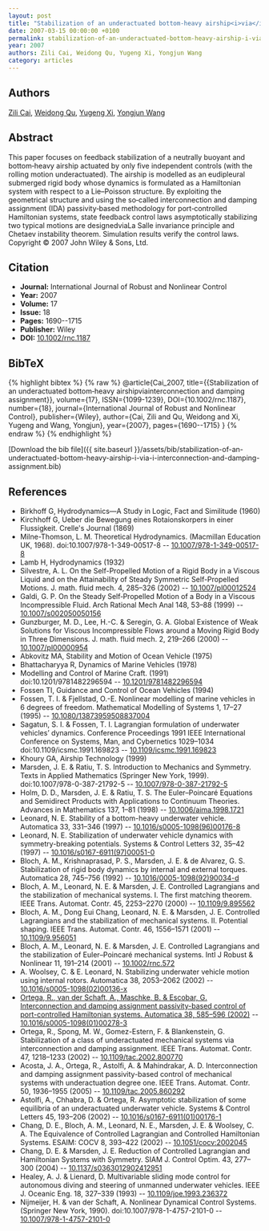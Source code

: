 ```yaml
---
layout: post
title: "Stabilization of an underactuated bottom‐heavy airship<i>via</i>interconnection and damping assignment"
date: 2007-03-15 00:00:00 +0100
permalink: stabilization-of-an-underactuated-bottom-heavy-airship-i-via-i-interconnection-and-damping-assignment
year: 2007
authors: Zili Cai, Weidong Qu, Yugeng Xi, Yongjun Wang
category: articles
---
```

 
## Authors
[Zili Cai](authors/zili-cai), [Weidong Qu](authors/weidong-qu), [Yugeng Xi](authors/yugeng-xi), [Yongjun Wang](authors/yongjun-wang)
 
## Abstract
This paper focuses on feedback stabilization of a neutrally buoyant and bottom‐heavy airship actuated by only five independent controls (with the rolling motion underactuated). The airship is modelled as an eudipleural submerged rigid body whose dynamics is formulated as a Hamiltonian system with respect to a Lie–Poisson structure. By exploiting the geometrical structure and using the so‐called interconnection and damping assignment (IDA) passivity‐based methodology for port‐controlled Hamiltonian systems, state feedback control laws asymptotically stabilizing two typical motions are designedviaLa Salle invariance principle and Chetaev instability theorem. Simulation results verify the control laws. Copyright © 2007 John Wiley &amp; Sons, Ltd.
 
## Citation
- **Journal:** International Journal of Robust and Nonlinear Control
- **Year:** 2007
- **Volume:** 17
- **Issue:** 18
- **Pages:** 1690--1715
- **Publisher:** Wiley
- **DOI:** [10.1002/rnc.1187](https://doi.org/10.1002/rnc.1187)
 
## BibTeX
{% highlight bibtex %}
{% raw %}
@article{Cai_2007,
  title={{Stabilization of an underactuated bottom‐heavy airshipviainterconnection and damping assignment}},
  volume={17},
  ISSN={1099-1239},
  DOI={10.1002/rnc.1187},
  number={18},
  journal={International Journal of Robust and Nonlinear Control},
  publisher={Wiley},
  author={Cai, Zili and Qu, Weidong and Xi, Yugeng and Wang, Yongjun},
  year={2007},
  pages={1690--1715}
}
{% endraw %}
{% endhighlight %}
 
[Download the bib file]({{ site.baseurl }}/assets/bib/stabilization-of-an-underactuated-bottom-heavy-airship-i-via-i-interconnection-and-damping-assignment.bib)
 
## References
- Birkhoff G, Hydrodynamics—A Study in Logic, Fact and Similitude (1960)
- Kirchhoff G, Ueber die Bewegung eines Rotaionskorpers in einer Flussigkeit. Crelle's Journal (1869)
- Milne-Thomson, L. M. Theoretical Hydrodynamics. (Macmillan Education UK, 1968). doi:10.1007/978-1-349-00517-8 -- [10.1007/978-1-349-00517-8](https://doi.org/10.1007/978-1-349-00517-8)
- Lamb H, Hydrodynamics (1932)
- Silvestre, A. L. On the Self-Propelled Motion of a Rigid Body in a Viscous Liquid and on the Attainability of Steady Symmetric Self-Propelled Motions. J. math. fluid mech. 4, 285–326 (2002) -- [10.1007/pl00012524](https://doi.org/10.1007/pl00012524)
- Galdi, G. P. On the Steady Self‐Propelled Motion of a Body in a Viscous Incompressible Fluid. Arch Rational Mech Anal 148, 53–88 (1999) -- [10.1007/s002050050156](https://doi.org/10.1007/s002050050156)
- Gunzburger, M. D., Lee, H.-C. & Seregin, G. A. Global Existence of Weak Solutions for Viscous Incompressible Flows around a Moving Rigid Body in Three Dimensions. J. math. fluid mech. 2, 219–266 (2000) -- [10.1007/pl00000954](https://doi.org/10.1007/pl00000954)
- Abkovitz MA, Stability and Motion of Ocean Vehicle (1975)
- Bhattacharyya R, Dynamics of Marine Vehicles (1978)
- Modelling and Control of Marine Craft. (1991) doi:10.1201/9781482296594 -- [10.1201/9781482296594](https://doi.org/10.1201/9781482296594)
- Fossen TI, Guidance and Control of Ocean Vehicles (1994)
- Fossen, T. I. & Fjellstad, O.-E. Nonlinear modelling of marine vehicles in 6 degrees of freedom. Mathematical Modelling of Systems 1, 17–27 (1995) -- [10.1080/13873959508837004](https://doi.org/10.1080/13873959508837004)
- Sagatun, S. I. & Fossen, T. I. Lagrangian formulation of underwater vehicles’ dynamics. Conference Proceedings 1991 IEEE International Conference on Systems, Man, and Cybernetics 1029–1034 doi:10.1109/icsmc.1991.169823 -- [10.1109/icsmc.1991.169823](https://doi.org/10.1109/icsmc.1991.169823)
- Khoury GA, Airship Technology (1999)
- Marsden, J. E. & Ratiu, T. S. Introduction to Mechanics and Symmetry. Texts in Applied Mathematics (Springer New York, 1999). doi:10.1007/978-0-387-21792-5 -- [10.1007/978-0-387-21792-5](https://doi.org/10.1007/978-0-387-21792-5)
- Holm, D. D., Marsden, J. E. & Ratiu, T. S. The Euler–Poincaré Equations and Semidirect Products with Applications to Continuum Theories. Advances in Mathematics 137, 1–81 (1998) -- [10.1006/aima.1998.1721](https://doi.org/10.1006/aima.1998.1721)
- Leonard, N. E. Stability of a bottom-heavy underwater vehicle. Automatica 33, 331–346 (1997) -- [10.1016/s0005-1098(96)00176-8](https://doi.org/10.1016/s0005-1098(96)00176-8)
- Leonard, N. E. Stabilization of underwater vehicle dynamics with symmetry-breaking potentials. Systems &amp; Control Letters 32, 35–42 (1997) -- [10.1016/s0167-6911(97)00051-0](https://doi.org/10.1016/s0167-6911(97)00051-0)
- Bloch, A. M., Krishnaprasad, P. S., Marsden, J. E. & de Alvarez, G. S. Stabilization of rigid body dynamics by internal and external torques. Automatica 28, 745–756 (1992) -- [10.1016/0005-1098(92)90034-d](https://doi.org/10.1016/0005-1098(92)90034-d)
- Bloch, A. M., Leonard, N. E. & Marsden, J. E. Controlled Lagrangians and the stabilization of mechanical systems. I. The first matching theorem. IEEE Trans. Automat. Contr. 45, 2253–2270 (2000) -- [10.1109/9.895562](https://doi.org/10.1109/9.895562)
- Bloch, A. M., Dong Eui Chang, Leonard, N. E. & Marsden, J. E. Controlled Lagrangians and the stabilization of mechanical systems. II. Potential shaping. IEEE Trans. Automat. Contr. 46, 1556–1571 (2001) -- [10.1109/9.956051](https://doi.org/10.1109/9.956051)
- Bloch, A. M., Leonard, N. E. & Marsden, J. E. Controlled Lagrangians and the stabilization of Euler–Poincaré mechanical systems. Intl J Robust &amp; Nonlinear 11, 191–214 (2001) -- [10.1002/rnc.572](https://doi.org/10.1002/rnc.572)
- A. Woolsey, C. & E. Leonard, N. Stabilizing underwater vehicle motion using internal rotors. Automatica 38, 2053–2062 (2002) -- [10.1016/s0005-1098(02)00136-x](https://doi.org/10.1016/s0005-1098(02)00136-x)
- [Ortega, R., van der Schaft, A., Maschke, B. & Escobar, G. Interconnection and damping assignment passivity-based control of port-controlled Hamiltonian systems. Automatica 38, 585–596 (2002)](interconnection-and-damping-assignment-passivity-based-control-of-port-controlled-hamiltonian-systems) -- [10.1016/s0005-1098(01)00278-3](https://doi.org/10.1016/s0005-1098(01)00278-3)
- Ortega, R., Spong, M. W., Gomez-Estern, F. & Blankenstein, G. Stabilization of a class of underactuated mechanical systems via interconnection and damping assignment. IEEE Trans. Automat. Contr. 47, 1218–1233 (2002) -- [10.1109/tac.2002.800770](https://doi.org/10.1109/tac.2002.800770)
- Acosta, J. A., Ortega, R., Astolfi, A. & Mahindrakar, A. D. Interconnection and damping assignment passivity-based control of mechanical systems with underactuation degree one. IEEE Trans. Automat. Contr. 50, 1936–1955 (2005) -- [10.1109/tac.2005.860292](https://doi.org/10.1109/tac.2005.860292)
- Astolfi, A., Chhabra, D. & Ortega, R. Asymptotic stabilization of some equilibria of an underactuated underwater vehicle. Systems &amp; Control Letters 45, 193–206 (2002) -- [10.1016/s0167-6911(01)00176-1](https://doi.org/10.1016/s0167-6911(01)00176-1)
- Chang, D. E., Bloch, A. M., Leonard, N. E., Marsden, J. E. & Woolsey, C. A. The Equivalence of Controlled Lagrangian and Controlled Hamiltonian Systems. ESAIM: COCV 8, 393–422 (2002) -- [10.1051/cocv:2002045](https://doi.org/10.1051/cocv:2002045)
- Chang, D. E. & Marsden, J. E. Reduction of Controlled Lagrangian and Hamiltonian Systems with Symmetry. SIAM J. Control Optim. 43, 277–300 (2004) -- [10.1137/s0363012902412951](https://doi.org/10.1137/s0363012902412951)
- Healey, A. J. & Lienard, D. Multivariable sliding mode control for autonomous diving and steering of unmanned underwater vehicles. IEEE J. Oceanic Eng. 18, 327–339 (1993) -- [10.1109/joe.1993.236372](https://doi.org/10.1109/joe.1993.236372)
- Nijmeijer, H. & van der Schaft, A. Nonlinear Dynamical Control Systems. (Springer New York, 1990). doi:10.1007/978-1-4757-2101-0 -- [10.1007/978-1-4757-2101-0](https://doi.org/10.1007/978-1-4757-2101-0)

